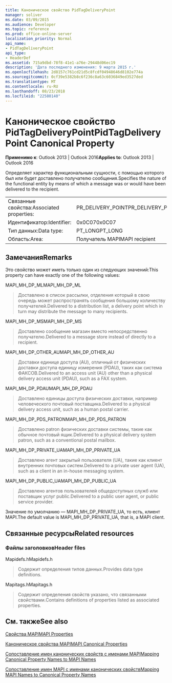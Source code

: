 ```yaml
---
title: Каноническое свойство PidTagDeliveryPoint
manager: soliver
ms.date: 03/09/2015
ms.audience: Developer
ms.topic: reference
ms.prod: office-online-server
localization_priority: Normal
api_name:
- PidTagDeliveryPoint
api_type:
- HeaderDef
ms.assetid: 715a9dbd-78f8-41e1-a76e-29448d06ec19
description: 'Дата последнего изменения: 9 марта 2015 г.'
ms.openlocfilehash: 2d8157c761cd21d5c8fcdf04948646d8102e774a
ms.sourcegitcommit: 0cf39e5382b8c6f236c8a63c6036849ed3527ded
ms.translationtype: MT
ms.contentlocale: ru-RU
ms.lasthandoff: 08/23/2018
ms.locfileid: "22580140"
---
```

# <a name="pidtagdeliverypoint-canonical-property"></a><span data-ttu-id="7a5b6-103">Каноническое свойство PidTagDeliveryPoint</span><span class="sxs-lookup"><span data-stu-id="7a5b6-103">PidTagDeliveryPoint Canonical Property</span></span>

  
  
<span data-ttu-id="7a5b6-104">**Применимо к**: Outlook 2013 | Outlook 2016</span><span class="sxs-lookup"><span data-stu-id="7a5b6-104">**Applies to**: Outlook 2013 | Outlook 2016</span></span> 
  
<span data-ttu-id="7a5b6-105">Определяет характер функциональным сущности, с помощью которого был или будет доставлено получателю сообщения.</span><span class="sxs-lookup"><span data-stu-id="7a5b6-105">Specifies the nature of the functional entity by means of which a message was or would have been delivered to the recipient.</span></span> 
  
|||
|:-----|:-----|
|<span data-ttu-id="7a5b6-106">Связанные свойства:</span><span class="sxs-lookup"><span data-stu-id="7a5b6-106">Associated properties:</span></span>  <br/> |<span data-ttu-id="7a5b6-107">PR_DELIVERY_POINT</span><span class="sxs-lookup"><span data-stu-id="7a5b6-107">PR_DELIVERY_POINT</span></span>  <br/> |
|<span data-ttu-id="7a5b6-108">Идентификатор:</span><span class="sxs-lookup"><span data-stu-id="7a5b6-108">Identifier:</span></span>  <br/> |<span data-ttu-id="7a5b6-109">0x0C07</span><span class="sxs-lookup"><span data-stu-id="7a5b6-109">0x0C07</span></span>  <br/> |
|<span data-ttu-id="7a5b6-110">Тип данных:</span><span class="sxs-lookup"><span data-stu-id="7a5b6-110">Data type:</span></span>  <br/> |<span data-ttu-id="7a5b6-111">PT_LONG</span><span class="sxs-lookup"><span data-stu-id="7a5b6-111">PT_LONG</span></span>  <br/> |
|<span data-ttu-id="7a5b6-112">Область:</span><span class="sxs-lookup"><span data-stu-id="7a5b6-112">Area:</span></span>  <br/> |<span data-ttu-id="7a5b6-113">Получатель MAPI</span><span class="sxs-lookup"><span data-stu-id="7a5b6-113">MAPI recipient</span></span>  <br/> |
   
## <a name="remarks"></a><span data-ttu-id="7a5b6-114">Замечания</span><span class="sxs-lookup"><span data-stu-id="7a5b6-114">Remarks</span></span>

<span data-ttu-id="7a5b6-115">Это свойство может иметь только один из следующих значений:</span><span class="sxs-lookup"><span data-stu-id="7a5b6-115">This property can have exactly one of the following values:</span></span> 
  
<span data-ttu-id="7a5b6-116">MAPI_MH_DP_ML</span><span class="sxs-lookup"><span data-stu-id="7a5b6-116">MAPI_MH_DP_ML</span></span> 
  
> <span data-ttu-id="7a5b6-117">Доставлено в список рассылки, отделения который в свою очередь может распространять сообщения большому количеству получателей.</span><span class="sxs-lookup"><span data-stu-id="7a5b6-117">Delivered to a distribution list, a delivery point which in turn may distribute the message to many recipients.</span></span>
    
<span data-ttu-id="7a5b6-118">MAPI_MH_DP_MS</span><span class="sxs-lookup"><span data-stu-id="7a5b6-118">MAPI_MH_DP_MS</span></span> 
  
> <span data-ttu-id="7a5b6-119">Доставлено сообщение магазин вместо непосредственно получателю.</span><span class="sxs-lookup"><span data-stu-id="7a5b6-119">Delivered to a message store instead of directly to a recipient.</span></span>
    
<span data-ttu-id="7a5b6-120">MAPI_MH_DP_OTHER_AU</span><span class="sxs-lookup"><span data-stu-id="7a5b6-120">MAPI_MH_DP_OTHER_AU</span></span> 
  
> <span data-ttu-id="7a5b6-121">Доставки единице доступа (AU), отличный от физических доставки доступа единицу измерения (PDAU), таких как система ФАКСОВ.</span><span class="sxs-lookup"><span data-stu-id="7a5b6-121">Delivered to an access unit (AU) other than a physical delivery access unit (PDAU), such as a FAX system.</span></span>
    
<span data-ttu-id="7a5b6-122">MAPI_MH_DP_PDAU</span><span class="sxs-lookup"><span data-stu-id="7a5b6-122">MAPI_MH_DP_PDAU</span></span> 
  
> <span data-ttu-id="7a5b6-123">Доставлено единицы доступа физических доставки, например человеческого почтовый поставщика.</span><span class="sxs-lookup"><span data-stu-id="7a5b6-123">Delivered to a physical delivery access unit, such as a human postal carrier.</span></span>
    
<span data-ttu-id="7a5b6-124">MAPI_MH_DP_PDS_PATRON</span><span class="sxs-lookup"><span data-stu-id="7a5b6-124">MAPI_MH_DP_PDS_PATRON</span></span> 
  
> <span data-ttu-id="7a5b6-125">Доставлено patron физических доставки системы, такие как обычное почтовый ящик.</span><span class="sxs-lookup"><span data-stu-id="7a5b6-125">Delivered to a physical delivery system patron, such as a conventional postal mailbox.</span></span>
    
<span data-ttu-id="7a5b6-126">MAPI_MH_DP_PRIVATE_UA</span><span class="sxs-lookup"><span data-stu-id="7a5b6-126">MAPI_MH_DP_PRIVATE_UA</span></span> 
  
> <span data-ttu-id="7a5b6-127">Доставлено агент закрытый пользователя (UA), такие как клиент внутренних почтовых систем.</span><span class="sxs-lookup"><span data-stu-id="7a5b6-127">Delivered to a private user agent (UA), such as a client in an in-house messaging system.</span></span>
    
<span data-ttu-id="7a5b6-128">MAPI_MH_DP_PUBLIC_UA</span><span class="sxs-lookup"><span data-stu-id="7a5b6-128">MAPI_MH_DP_PUBLIC_UA</span></span> 
  
> <span data-ttu-id="7a5b6-129">Доставлено агентов пользователей общедоступных служб или поставщик услуг public.</span><span class="sxs-lookup"><span data-stu-id="7a5b6-129">Delivered to a public user agent, or public service provider.</span></span>
    
<span data-ttu-id="7a5b6-130">Значение по умолчанию — MAPI_MH_DP_PRIVATE_UA, то есть, клиент MAPI.</span><span class="sxs-lookup"><span data-stu-id="7a5b6-130">The default value is MAPI_MH_DP_PRIVATE_UA, that is, a MAPI client.</span></span> 
  
## <a name="related-resources"></a><span data-ttu-id="7a5b6-131">Связанные ресурсы</span><span class="sxs-lookup"><span data-stu-id="7a5b6-131">Related resources</span></span>

### <a name="header-files"></a><span data-ttu-id="7a5b6-132">Файлы заголовков</span><span class="sxs-lookup"><span data-stu-id="7a5b6-132">Header files</span></span>

<span data-ttu-id="7a5b6-133">Mapidefs.h</span><span class="sxs-lookup"><span data-stu-id="7a5b6-133">Mapidefs.h</span></span>
  
> <span data-ttu-id="7a5b6-134">Содержит определения типов данных.</span><span class="sxs-lookup"><span data-stu-id="7a5b6-134">Provides data type definitions.</span></span>
    
<span data-ttu-id="7a5b6-135">Mapitags.h</span><span class="sxs-lookup"><span data-stu-id="7a5b6-135">Mapitags.h</span></span>
  
> <span data-ttu-id="7a5b6-136">Содержит определения свойств указано, что связанными свойствами.</span><span class="sxs-lookup"><span data-stu-id="7a5b6-136">Contains definitions of properties listed as associated properties.</span></span>
    
## <a name="see-also"></a><span data-ttu-id="7a5b6-137">См. также</span><span class="sxs-lookup"><span data-stu-id="7a5b6-137">See also</span></span>



[<span data-ttu-id="7a5b6-138">Свойства MAPI</span><span class="sxs-lookup"><span data-stu-id="7a5b6-138">MAPI Properties</span></span>](mapi-properties.md)
  
[<span data-ttu-id="7a5b6-139">Каноническое свойства MAPI</span><span class="sxs-lookup"><span data-stu-id="7a5b6-139">MAPI Canonical Properties</span></span>](mapi-canonical-properties.md)
  
[<span data-ttu-id="7a5b6-140">Сопоставление имен канонических свойств с именами MAPI</span><span class="sxs-lookup"><span data-stu-id="7a5b6-140">Mapping Canonical Property Names to MAPI Names</span></span>](mapping-canonical-property-names-to-mapi-names.md)
  
[<span data-ttu-id="7a5b6-141">Сопоставление имен MAPI с именами канонических свойств</span><span class="sxs-lookup"><span data-stu-id="7a5b6-141">Mapping MAPI Names to Canonical Property Names</span></span>](mapping-mapi-names-to-canonical-property-names.md)

